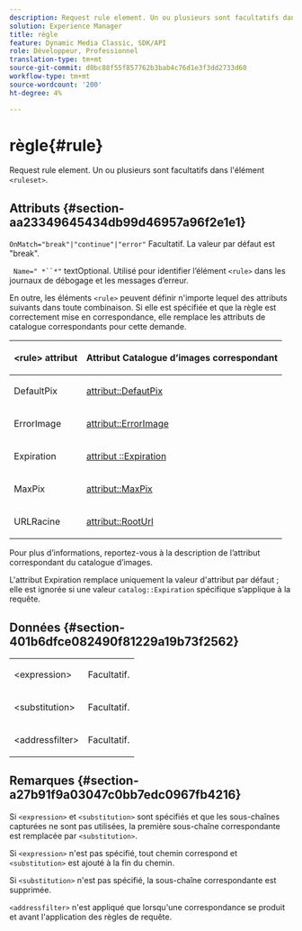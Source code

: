```yaml
---
description: Request rule element. Un ou plusieurs sont facultatifs dans l’élément <ensembles de règles>.
solution: Experience Manager
title: règle
feature: Dynamic Media Classic, SDK/API
role: Développeur, Professionnel
translation-type: tm+mt
source-git-commit: d0bc88f55f857762b3bab4c76d1e3f3dd2733d60
workflow-type: tm+mt
source-wordcount: '200'
ht-degree: 4%

---
```



# règle{#rule}

Request rule element. Un ou plusieurs sont facultatifs dans l&#39;élément `<ruleset>`.

## Attributs {#section-aa23349645434db99d46957a96f2e1e1}

`OnMatch="break"|"continue"|"error"` Facultatif. La valeur par défaut est &quot;break&quot;.

` Name=" *``*"` textOptional. Utilisé pour identifier l’élément `<rule>` dans les journaux de débogage et les messages d’erreur.

En outre, les éléments `<rule>` peuvent définir n&#39;importe lequel des attributs suivants dans toute combinaison. Si elle est spécifiée et que la règle est correctement mise en correspondance, elle remplace les attributs de catalogue correspondants pour cette demande.

<table id="table_AFEFDE61C9ED40019C10D8FE5B16CA23"> 
 <thead> 
  <tr> 
   <th colname="col1" class="entry"> <p>&lt;rule&gt; attribut </p> </th> 
   <th colname="col2" class="entry"> <p>Attribut Catalogue d’images correspondant </p> </th> 
  </tr> 
 </thead>
 <tbody> 
  <tr> 
   <td colname="col1"> <p> <span class="codeph"> DefaultPix  </span> </p> </td> 
   <td colname="col2"> <p> <a href="../../../../../ir-api/material-cat/image-rendering-api-ref/c-ir-material-catalog/c-ir-attributes-reference/r-ir-defaultpix.md#reference-102c98f9b5d24d2aaaeb756653fb0e6f" type="reference" format="dita" scope="local"> attribut::DefautPix  </a> </p> </td> 
  </tr> 
  <tr> 
   <td colname="col1"> <p> <span class="codeph"> ErrorImage  </span> </p> </td> 
   <td colname="col2"> <p> <a href="../../../../../ir-api/material-cat/image-rendering-api-ref/c-ir-material-catalog/c-ir-attributes-reference/r-ir-errorimage.md#reference-b58bdaba96074c52802ca8dc54bfe2f0" type="reference" format="dita" scope="local"> attribut::ErrorImage  </a> </p> </td> 
  </tr> 
  <tr> 
   <td colname="col1"> <p> <span class="codeph"> Expiration </span> </p> </td> 
   <td colname="col2"> <p> <a href="../../../../../ir-api/material-cat/image-rendering-api-ref/c-ir-material-catalog/c-ir-attributes-reference/r-ir-expiration.md#reference-0f68ad8199c64bd4bc8d27dd78b7d996" type="reference" format="dita" scope="local"> attribut ::Expiration  </a> </p> </td> 
  </tr> 
  <tr> 
   <td colname="col1"> <p> <span class="codeph"> MaxPix  </span> </p> </td> 
   <td colname="col2"> <p> <a href="../../../../../ir-api/material-cat/image-rendering-api-ref/c-ir-material-catalog/c-ir-attributes-reference/r-ir-maxpix.md#reference-569f186bbc2840a6bd3cffa8ff3e7657" type="reference" format="dita" scope="local"> attribut::MaxPix  </a> </p> </td> 
  </tr> 
  <tr> 
   <td colname="col1"> <p> <span class="codeph"> URLRacine  </span> </p> </td> 
   <td colname="col2"> <p> <a href="../../../../../ir-api/material-cat/image-rendering-api-ref/c-ir-material-catalog/c-ir-attributes-reference/r-ir-rooturl.md#reference-b8d706a573814802bd6794223cc78402" type="reference" format="dita" scope="local"> attribut::RootUrl  </a> </p> </td> 
  </tr> 
 </tbody> 
</table>

Pour plus d’informations, reportez-vous à la description de l’attribut correspondant du catalogue d’images.

L&#39;attribut Expiration remplace uniquement la valeur d&#39;attribut par défaut ; elle est ignorée si une valeur `catalog::Expiration` spécifique s’applique à la requête.

## Données {#section-401b6dfce082490f81229a19b73f2562}

<table id="simpletable_A7E17B52AF754687ACCFFBE747939331"> 
 <tr class="strow"> 
  <td class="stentry"> <p> <span class="codeph"> &lt;expression&gt; </span> </p> </td> 
  <td class="stentry"> <p>Facultatif. </p> </td> 
 </tr> 
 <tr class="strow"> 
  <td class="stentry"> <p> <span class="codeph"> &lt;substitution&gt; </span> </p> </td> 
  <td class="stentry"> <p>Facultatif. </p> </td> 
 </tr> 
 <tr class="strow"> 
  <td class="stentry"> <p> <span class="codeph"> &lt;addressfilter&gt; </span> </p> </td> 
  <td class="stentry"> <p>Facultatif. </p> </td> 
 </tr> 
</table>

## Remarques {#section-a27b91f9a03047c0bb7edc0967fb4216}

Si `<expression>` et `<substitution>` sont spécifiés et que les sous-chaînes capturées ne sont pas utilisées, la première sous-chaîne correspondante est remplacée par `<substitution>`.

Si `<expression>` n&#39;est pas spécifié, tout chemin correspond et `<substitution>` est ajouté à la fin du chemin.

Si `<substitution>` n&#39;est pas spécifié, la sous-chaîne correspondante est supprimée.

`<addressfilter>` n&#39;est appliqué que lorsqu&#39;une correspondance se produit et avant l&#39;application des règles de requête.

